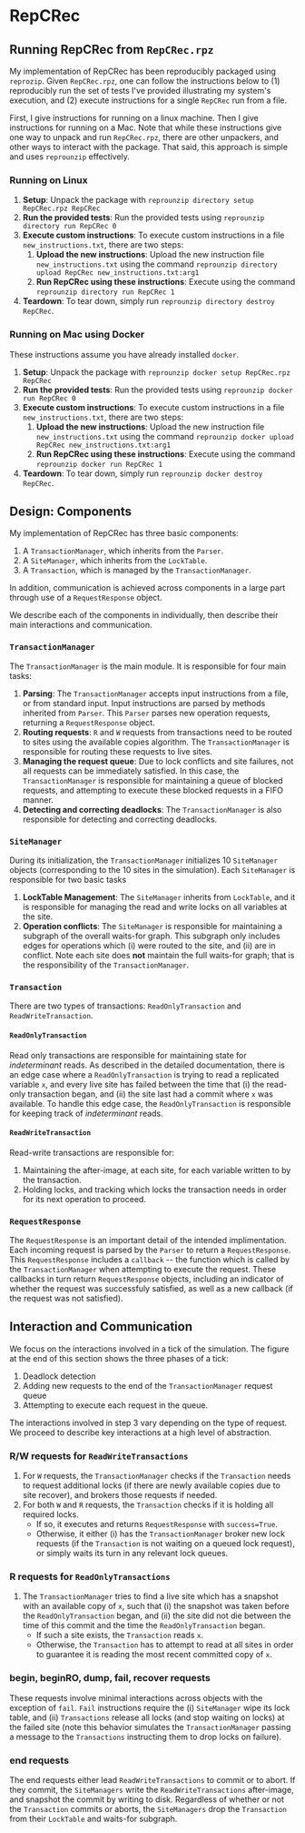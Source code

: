 # RepCRec

## Running RepCRec from `RepCRec.rpz`

My implementation of RepCRec has been reproducibly packaged using
`reprozip`. Given `RepCRec.rpz`, one can follow the instructions
below to (1) reproducibly run the set of tests I've provided illustrating
my system's execution, and (2) execute instructions for a single
`RepCRec` run from a file.

First, I give instructions for running on a linux machine. Then
I give instructions for running on a Mac. Note that while these instructions give
one way to unpack and run  `RepCRec.rpz`, there are other unpackers,
and other ways to interact with the package. That said, this approach
is simple and uses `reprounzip` effectively.

### Running on Linux

1. **Setup**: Unpack the package with `reprounzip directory setup RepCRec.rpz RepCRec`
2. **Run the provided tests**: Run the provided tests using `reprounzip directory run RepCRec 0`
3. **Execute custom instructions**: To execute custom instructions in a file `new_instructions.txt`,
there are two steps:
    1. **Upload the new instructions**: Upload the new instruction file `new_instructions.txt` using
       the command `reprounzip directory upload RepCRec new_instructions.txt:arg1`
    2. **Run RepCRec using these instructions**: Execute using the command `reprounzip directory run RepCRec 1`
4. **Teardown**: To tear down, simply run `reprounzip directory destroy RepCRec`.

### Running on Mac using Docker

These instructions assume you have already installed `docker`. 

1. **Setup**: Unpack the package with `reprounzip docker setup RepCRec.rpz RepCRec`
2. **Run the provided tests**: Run the provided tests using `reprounzip docker run RepCRec 0`
3. **Execute custom instructions**: To execute custom instructions in a file `new_instructions.txt`,
there are two steps:
    1. **Upload the new instructions**: Upload the new instruction file `new_instructions.txt` using
       the command `reprounzip docker upload RepCRec new_instructions.txt:arg1`
    2. **Run RepCRec using these instructions**: Execute using the command `reprounzip docker run RepCRec 1`
4. **Teardown**: To tear down, simply run `reprounzip docker destroy RepCRec`.

## Design: Components

My implementation of RepCRec has three basic components:
1. A `TransactionManager`, which inherits from the `Parser`.
2. A `SiteManager`, which inherits from the `LockTable`.
3. A `Transaction`, which is managed by the `TransactionManager`.

In addition, communication is achieved across components in a large part through
use of a `RequestResponse` object.

We describe each of the components in individually, then describe their
main interactions and communication.

### `TransactionManager`

The `TransactionManager` is the main module. It is responsible for four main tasks:

1. **Parsing**: The `TransactionManager` accepts input instructions from a 
file, or from standard input. Input instructions
are parsed by methods inherited from `Parser`. This `Parser` parses new
operation requests, returning a `RequestResponse` object.
2. **Routing requests**: `R` and `W` requests from transactions need to 
be routed to sites using the available copies algorithm. The
`TransactionManager` is responsible for routing these requests to live sites.
3. **Managing the request queue**: Due to lock conflicts and site failures,
not all requests can be immediately satisfied. In this case, the
`TransactionManager` is responsible for maintaining a queue of blocked
requests, and attempting to execute these blocked requests in a FIFO manner.
4. **Detecting and correcting deadlocks**: The `TransactionManager` is also
responsible for detecting and correcting deadlocks.

### `SiteManager`

During its initialization, the `TransactionManager` initializes 10 `SiteManager`
objects (corresponding to the 10 sites in the simulation). Each `SiteManager`
is responsible for two basic tasks

1. **LockTable Management**: The `SiteManager` inherits from `LockTable`, and it
is responsible for managing the read and write locks on all variables at the site.
2. **Operation conflicts**:  The `SiteManager` is responsible for maintaining
a subgraph of the overall waits-for graph. This subgraph only includes edges
for operations which (i) were routed to the site, and (ii) are in conflict. Note
each site does **not** maintain the full waits-for graph; that is the responsibility
of the `TransactionManager`.

### `Transaction`

There are two types of transactions: `ReadOnlyTransaction` and `ReadWriteTransaction`.

#### `ReadOnlyTransaction`

Read only transactions are responsible for maintaining state for _indeterminant_
reads. As described in the detailed documentation, there is an edge case where a
`ReadOnlyTransaction` is trying to read a replicated variable `x`, and every live
site has failed between the time that (i) the read-only transaction began, and
(ii) the site last had a commit where `x` was available. To handle this edge case,
the `ReadOnlyTransaction` is responsible for keeping track of _indeterminant_ reads.

#### `ReadWriteTransaction`

Read-write transactions are responsible for:

1. Maintaining the after-image, at each site, for each variable written to by
the transaction.
2. Holding locks, and tracking which locks the transaction needs in order for
its next operation to proceed.

### `RequestResponse`

The `RequestResponse` is an important detail of the intended implimentation. Each
incoming request is parsed by the `Parser` to return a `RequestResponse`. This
`RequestResponse` includes a `callback` -- the function which is called by the
`TransactionManager` when attempting to execute the request. These callbacks
in turn return `RequestResponse` objects, including an indicator of whether
the request was successfuly satisfied, as well as a new callback (if the
request was not satisfied).

## Interaction and Communication

We focus on the interactions involved in a tick of the simulation. The figure
at the end of this section shows the three phases of a tick:

1. Deadlock detection
2. Adding new requests to the end of the `TransactionManager` request queue
3. Attempting to execute each request in the queue.

The interactions involved in step 3 vary depending on the type of request. We
proceed to describe key interactions at a high level of abstraction.

### R/W requests for `ReadWriteTransactions`

1. For `W` requests, the `TransactionManager` checks if the `Transaction`
needs to request additional locks (if there are newly available copies due
to site recover), and brokers those requests if needed.
2. For both `W` and `R` requests, the `Transaction` checks if it is holding all
required locks.
    - If so, it executes and returns `RequestResponse` with `success=True`.
    - Otherwise, it either (i) has the `TransactionManager` broker new lock
    requests (if the `Transaction` is not waiting on a queued lock request), or
    simply waits its turn in any relevant lock queues.

### R requests for `ReadOnlyTransactions`

1. The `TransactionManager` tries to find a live site which has a snapshot with
an available copy of `x`, such that (i) the snapshot was taken before the
`ReadOnlyTransaction` began, and (ii) the site did not die between the time
of this commit and the time the `ReadOnlyTransaction` began.
    - If such a site exists, the `Transaction` reads `x`.
    - Otherwise, the `Transaction` has to attempt to read at all sites in order
      to guarantee it is reading the most recent committed copy of `x`.

### begin, beginRO, dump, fail, recover requests

These requests involve minimal interactions across objects with the exception of
`fail`. `Fail` instructions require the (i) `SiteManager` wipe its lock table,
and (ii) `Transactions` release all locks (and stop waiting on locks) at the
failed site (note this behavior simulates the `TransactionManager` passing a 
message to the `Transactions` instructing them to drop locks on failure).

### end requests

The end requests either lead `ReadWriteTransactions` to commit or to abort.
If they commit, the `SiteManagers` write the `ReadWriteTransactions` after-image,
and snapshot the commit by writing to disk. Regardless of whether or not the
`Transaction` commits or aborts, the `SiteManagers` drop the `Transaction` from
their `LockTable` and waits-for subgraph.
